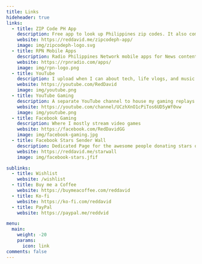 ```yaml
---
title: Links
hideheader: true
links:
  - title: ZIP Code PH App
    description: Free app to look up Philippines zip codes. It also comes with trivias
    website: https://reddavid.me/zipcodeph-app/
    image: img/zipcodeph-logo.svg
  - title: RPN Mobile Apps
    description: Radio Philippines Network mobile apps for News content and Audio streams
    website: https://rpnradio.com/apps/
    image: img/rpn-logo.png
  - title: YouTube
    description: I upload when I can about tech, life vlogs, and music covers
    website: https://youtube.com/RedDavid
    image: img/youtube.png
  - title: YouTube Gaming
    description: A separate YouTube channel to house my gaming replays and contents
    website: https://youtube.com/channel/UCzhXnO1cPiTos6UD5yWf0vw
    image: img/youtube.png
  - title: Facebook Gaming
    description: Where I mostly stream video games
    website: https://facebook.com/RedDavidGG
    image: img/facebook-gaming.jpg
  - title: Facebook Stars Sender Wall
    description: Dedicated Page for the awesome people donating stars on my livestreams
    website: https://reddavid.me/starwall
    image: img/facebook-stars.jfif

sublinks:
  - title: Wishlist
    website: /wishlist
  - title: Buy me a Coffee
    website: https://buymeacoffee.com/reddavid
  - title: Ko-fi
    website: https://ko-fi.com/reddavid
  - title: PayPal
    website: https://paypal.me/reddvid

menu:
  main:
    weight: -20
    params:
      icon: link
comments: false
---
```


